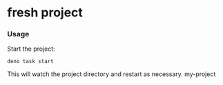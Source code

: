 # fresh project

### Usage

Start the project:

```
deno task start
```

This will watch the project directory and restart as necessary.
my-project
